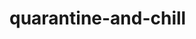 # quarantine-and-chill

<Grid base={7} >
	<Column xs={2} sm={2} md={2} lg={2} xl={2}>
		<Ticker></Ticker>
	</Column>
	<Column xs={5} sm={5} md={5} lg={5} xl={5}>
        <Matching or Round></Matching or Round>
    </Column>
</Grid>
